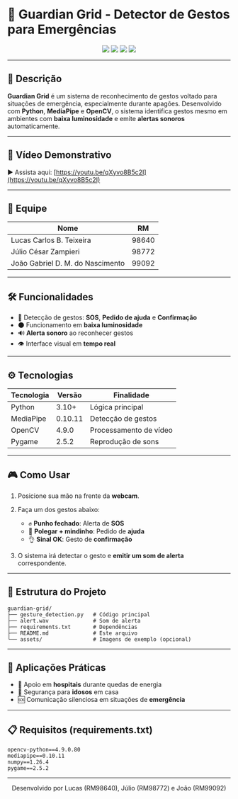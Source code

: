 # 🚨 Guardian Grid - Detector de Gestos para Emergências

<div align="center">
  <img src="https://img.shields.io/badge/Python-3.10%2B-blue">
  <img src="https://img.shields.io/badge/MediaPipe-0.10.11-orange">
  <img src="https://img.shields.io/badge/OpenCV-4.9.0-green">
  <a href="https://youtu.be/qXyvo8B5c2I"><img src="https://img.shields.io/badge/Video_Demo-YouTube-red"></a>
</div>

---

## 📝 Descrição

**Guardian Grid** é um sistema de reconhecimento de gestos voltado para situações de emergência, especialmente durante apagões. Desenvolvido com **Python**, **MediaPipe** e **OpenCV**, o sistema identifica gestos mesmo em ambientes com **baixa luminosidade** e emite **alertas sonoros** automaticamente.

---

## 🎥 Vídeo Demonstrativo

▶️ Assista aqui: [https://youtu.be/qXyvo8B5c2I](https://youtu.be/qXyvo8B5c2I)

---

## 👥 Equipe

| Nome                         | RM     |
|-----------------------------|--------|
| Lucas Carlos B. Teixeira    | 98640  |
| Júlio César Zampieri        | 98772  |
| João Gabriel D. M. do Nascimento | 99092  |

---

## 🛠️ Funcionalidades

- 📍 Detecção de gestos: **SOS**, **Pedido de ajuda** e **Confirmação**
- 🌑 Funcionamento em **baixa luminosidade**
- 🔊 **Alerta sonoro** ao reconhecer gestos
- 👁️ Interface visual em **tempo real**

---

## ⚙️ Tecnologias

| Tecnologia  | Versão    | Finalidade                   |
|-------------|-----------|------------------------------|
| Python      | 3.10+     | Lógica principal             |
| MediaPipe   | 0.10.11   | Detecção de gestos           |
| OpenCV      | 4.9.0     | Processamento de vídeo       |
| Pygame      | 2.5.2     | Reprodução de sons           |

---

## 🎮 Como Usar

1. Posicione sua mão na frente da **webcam**.
2. Faça um dos gestos abaixo:

   - ✊ **Punho fechado**: Alerta de **SOS**
   - 🤘 **Polegar + mindinho**: Pedido de **ajuda**
   - 👌 **Sinal OK**: Gesto de **confirmação**

3. O sistema irá detectar o gesto e **emitir um som de alerta** correspondente.

---

## 📂 Estrutura do Projeto

```
guardian-grid/
├── gesture_detection.py   # Código principal
├── alert.wav              # Som de alerta
├── requirements.txt       # Dependências
├── README.md              # Este arquivo
└── assets/                # Imagens de exemplo (opcional)
```

---

## 📌 Aplicações Práticas

- 🏥 Apoio em **hospitais** durante quedas de energia
- 🧓 Segurança para **idosos** em casa
- 🆘 Comunicação silenciosa em situações de **emergência**

---

## 📋 Requisitos (requirements.txt)

```
opencv-python==4.9.0.80
mediapipe==0.10.11
numpy==1.26.4
pygame==2.5.2
```

---

<div align="center">Desenvolvido por Lucas (RM98640), Júlio (RM98772) e João (RM99092)</div>
